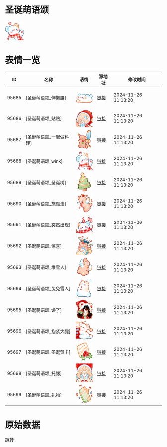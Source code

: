 # 圣诞萌语颂

<img src="./cover.png" height="60" alt="cover" />

# 表情一览

|ID|名称|表情|源地址|修改时间|
|----|----|----|----|----|
|95685|[圣诞萌语颂_伸懒腰]|<img src="./pic/095685_%5B圣诞萌语颂_伸懒腰%5D.png" height="60" alt="伸懒腰"/>|[链接](https://i0.hdslb.com/bfs/garb/466a902ce0703c3bb6e631219b4c073171c472dc.png)|2024-11-26 11:13:20|
|95686|[圣诞萌语颂_贴贴]|<img src="./pic/095686_%5B圣诞萌语颂_贴贴%5D.png" height="60" alt="贴贴"/>|[链接](https://i0.hdslb.com/bfs/garb/3ba53ce3aecbd44a32dcb4956354d411b6bc23cd.png)|2024-11-26 11:13:20|
|95687|[圣诞萌语颂_一起做料理]|<img src="./pic/095687_%5B圣诞萌语颂_一起做料理%5D.png" height="60" alt="一起做料理"/>|[链接](https://i0.hdslb.com/bfs/garb/ca21faa789a2815d50c0e53728c4e33bda14e4e7.png)|2024-11-26 11:13:20|
|95688|[圣诞萌语颂_wink]|<img src="./pic/095688_%5B圣诞萌语颂_wink%5D.png" height="60" alt="wink"/>|[链接](https://i0.hdslb.com/bfs/garb/065292c5936e880c139277c0ad1bea5a39997247.png)|2024-11-26 11:13:20|
|95689|[圣诞萌语颂_圣诞树]|<img src="./pic/095689_%5B圣诞萌语颂_圣诞树%5D.png" height="60" alt="圣诞树"/>|[链接](https://i0.hdslb.com/bfs/garb/78286005648649bc7454b14b78a5adeeb8901eaf.png)|2024-11-26 11:13:20|
|95690|[圣诞萌语颂_施魔法]|<img src="./pic/095690_%5B圣诞萌语颂_施魔法%5D.png" height="60" alt="施魔法"/>|[链接](https://i0.hdslb.com/bfs/garb/42aee1922cf1327072338fad98d0a7614ac2ecd7.png)|2024-11-26 11:13:20|
|95691|[圣诞萌语颂_突然出现]|<img src="./pic/095691_%5B圣诞萌语颂_突然出现%5D.png" height="60" alt="突然出现"/>|[链接](https://i0.hdslb.com/bfs/garb/a2170afcad283188391076e803337908033bc261.png)|2024-11-26 11:13:20|
|95692|[圣诞萌语颂_惊喜]|<img src="./pic/095692_%5B圣诞萌语颂_惊喜%5D.png" height="60" alt="惊喜"/>|[链接](https://i0.hdslb.com/bfs/garb/17489af6ae7135521b53dd021fc4d658c3339db5.png)|2024-11-26 11:13:20|
|95693|[圣诞萌语颂_堆雪人]|<img src="./pic/095693_%5B圣诞萌语颂_堆雪人%5D.png" height="60" alt="堆雪人"/>|[链接](https://i0.hdslb.com/bfs/garb/51df75321358292bdc513ab85fee1df22999201e.png)|2024-11-26 11:13:20|
|95694|[圣诞萌语颂_兔兔雪人]|<img src="./pic/095694_%5B圣诞萌语颂_兔兔雪人%5D.png" height="60" alt="兔兔雪人"/>|[链接](https://i0.hdslb.com/bfs/garb/14870b32035328c8e0abdb0f0a1b443b862add2d.png)|2024-11-26 11:13:20|
|95695|[圣诞萌语颂_馋了]|<img src="./pic/095695_%5B圣诞萌语颂_馋了%5D.png" height="60" alt="馋了"/>|[链接](https://i0.hdslb.com/bfs/garb/e489c0f8d7b7cffc6e3456112b753eb6b88572b6.png)|2024-11-26 11:13:20|
|95696|[圣诞萌语颂_抱紧大腿]|<img src="./pic/095696_%5B圣诞萌语颂_抱紧大腿%5D.png" height="60" alt="抱紧大腿"/>|[链接](https://i0.hdslb.com/bfs/garb/c6ab6fc7898dd248d0d01fe656cd33763eae3fd6.png)|2024-11-26 11:13:20|
|95697|[圣诞萌语颂_圣诞贺卡]|<img src="./pic/095697_%5B圣诞萌语颂_圣诞贺卡%5D.png" height="60" alt="圣诞贺卡"/>|[链接](https://i0.hdslb.com/bfs/garb/df9d67269df69a56b0e3aa250bd4a7823287c0d8.png)|2024-11-26 11:13:20|
|95698|[圣诞萌语颂_托腮]|<img src="./pic/095698_%5B圣诞萌语颂_托腮%5D.png" height="60" alt="托腮"/>|[链接](https://i0.hdslb.com/bfs/garb/c7c27237699c8a00580f37938cb2682af61ea0d0.png)|2024-11-26 11:13:20|
|95699|[圣诞萌语颂_礼物]|<img src="./pic/095699_%5B圣诞萌语颂_礼物%5D.png" height="60" alt="礼物"/>|[链接](https://i0.hdslb.com/bfs/garb/5af304d235ff0094b99910156bb0fc75da96a1e3.png)|2024-11-26 11:13:20|

# 原始数据

[跳转](./raw.json)

